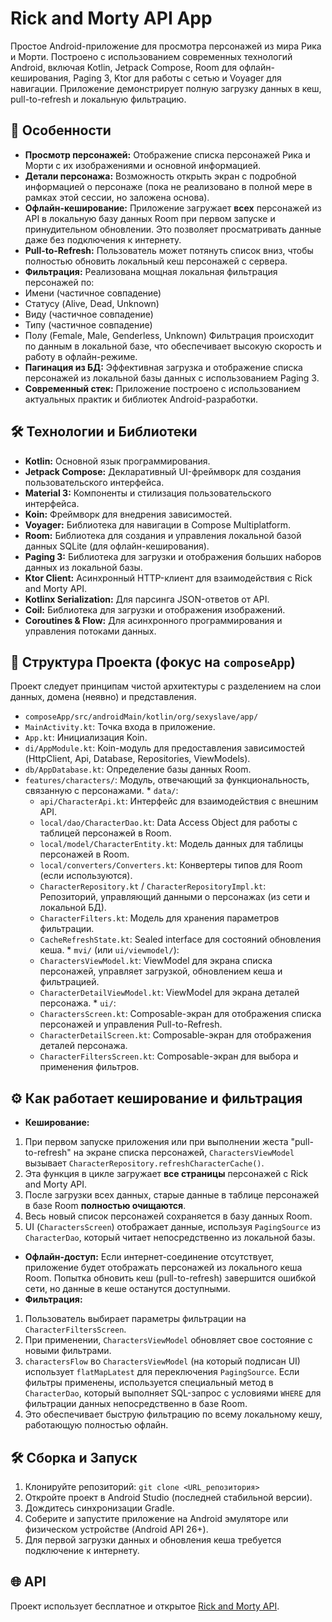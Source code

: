 # Rick and Morty API App

Простое Android-приложение для просмотра персонажей из мира Рика и Морти. Построено с использованием современных технологий Android, включая Kotlin, Jetpack Compose, Room для офлайн-кеширования, Paging 3, Ktor для работы с сетью и Voyager для навигации. Приложение демонстрирует полную загрузку данных в кеш, pull-to-refresh и локальную фильтрацию.

## 🚀 Особенности

*   **Просмотр персонажей:** Отображение списка персонажей Рика и Морти с их изображениями и основной информацией.
*   **Детали персонажа:** Возможность открыть экран с подробной информацией о персонаже (пока не реализовано в полной мере в рамках этой сессии, но заложена основа).
*   **Офлайн-кеширование:** Приложение загружает **всех** персонажей из API в локальную базу данных Room при первом запуске и принудительном обновлении. Это позволяет просматривать данные даже без подключения к интернету.
*   **Pull-to-Refresh:** Пользователь может потянуть список вниз, чтобы полностью обновить локальный кеш персонажей с сервера.
*   **Фильтрация:** Реализована мощная локальная фильтрация персонажей по:
  *   Имени (частичное совпадение)
  *   Статусу (Alive, Dead, Unknown)
  *   Виду (частичное совпадение)
  *   Типу (частичное совпадение)
  *   Полу (Female, Male, Genderless, Unknown)
      Фильтрация происходит по данным в локальной базе, что обеспечивает высокую скорость и работу в офлайн-режиме.
*   **Пагинация из БД:** Эффективная загрузка и отображение списка персонажей из локальной базы данных с использованием Paging 3.
*   **Современный стек:** Приложение построено с использованием актуальных практик и библиотек Android-разработки.

## 🛠 Технологии и Библиотеки

*   **Kotlin:** Основной язык программирования.
*   **Jetpack Compose:** Декларативный UI-фреймворк для создания пользовательского интерфейса.
*   **Material 3:** Компоненты и стилизация пользовательского интерфейса.
*   **Koin:** Фреймворк для внедрения зависимостей.
*   **Voyager:** Библиотека для навигации в Compose Multiplatform.
*   **Room:** Библиотека для создания и управления локальной базой данных SQLite (для офлайн-кеширования).
*   **Paging 3:** Библиотека для загрузки и отображения больших наборов данных из локальной базы.
*   **Ktor Client:** Асинхронный HTTP-клиент для взаимодействия с Rick and Morty API.
*   **Kotlinx Serialization:** Для парсинга JSON-ответов от API.
*   **Coil:** Библиотека для загрузки и отображения изображений.
*   **Coroutines & Flow:** Для асинхронного программирования и управления потоками данных.

## 📁 Структура Проекта (фокус на `composeApp`)

Проект следует принципам чистой архитектуры с разделением на слои данных, домена (неявно) и представления.

*   `composeApp/src/androidMain/kotlin/org/sexyslave/app/`
  *   `MainActivity.kt`: Точка входа в приложение.
  *   `App.kt`: Инициализация Koin.
  *   `di/AppModule.kt`: Koin-модуль для предоставления зависимостей (HttpClient, Api, Database, Repositories, ViewModels).
  *   `db/AppDatabase.kt`: Определение базы данных Room.
  *   `features/characters/`: Модуль, отвечающий за функциональность, связанную с персонажами.
    *   `data/`:
      *   `api/CharacterApi.kt`: Интерфейс для взаимодействия с внешним API.
      *   `local/dao/CharacterDao.kt`: Data Access Object для работы с таблицей персонажей в Room.
      *   `local/model/CharacterEntity.kt`: Модель данных для таблицы персонажей в Room.
      *   `local/converters/Converters.kt`: Конвертеры типов для Room (если используются).
      *   `CharacterRepository.kt` / `CharacterRepositoryImpl.kt`: Репозиторий, управляющий данными о персонажах (из сети и локальной БД).
      *   `CharacterFilters.kt`: Модель для хранения параметров фильтрации.
      *   `CacheRefreshState.kt`: Sealed interface для состояний обновления кеша.
    *   `mvi/` (или `ui/viewmodel/`):
      *   `CharactersViewModel.kt`: ViewModel для экрана списка персонажей, управляет загрузкой, обновлением кеша и фильтрацией.
      *   `CharacterDetailViewModel.kt`: ViewModel для экрана деталей персонажа.
    *   `ui/`:
      *   `CharactersScreen.kt`: Composable-экран для отображения списка персонажей и управления Pull-to-Refresh.
      *   `CharacterDetailScreen.kt`: Composable-экран для отображения деталей персонажа.
      *   `CharacterFiltersScreen.kt`: Composable-экран для выбора и применения фильтров.

## ⚙️ Как работает кеширование и фильтрация

*   **Кеширование:**
  1.  При первом запуске приложения или при выполнении жеста "pull-to-refresh" на экране списка персонажей, `CharactersViewModel` вызывает `CharacterRepository.refreshCharacterCache()`.
  2.  Эта функция в цикле загружает **все страницы** персонажей с Rick and Morty API.
  3.  После загрузки всех данных, старые данные в таблице персонажей в базе Room **полностью очищаются**.
  4.  Весь новый список персонажей сохраняется в базу данных Room.
  5.  UI (`CharactersScreen`) отображает данные, используя `PagingSource` из `CharacterDao`, который читает непосредственно из локальной базы.
*   **Офлайн-доступ:** Если интернет-соединение отсутствует, приложение будет отображать персонажей из локального кеша Room. Попытка обновить кеш (pull-to-refresh) завершится ошибкой сети, но данные в кеше останутся доступными.
*   **Фильтрация:**
  1.  Пользователь выбирает параметры фильтрации на `CharacterFiltersScreen`.
  2.  При применении, `CharactersViewModel` обновляет свое состояние с новыми фильтрами.
  3.  `charactersFlow` во `CharactersViewModel` (на который подписан UI) использует `flatMapLatest` для переключения `PagingSource`. Если фильтры применены, используется специальный метод в `CharacterDao`, который выполняет SQL-запрос с условиями `WHERE` для фильтрации данных непосредственно в базе Room.
  4.  Это обеспечивает быструю фильтрацию по всему локальному кешу, работающую полностью офлайн.

## 🛠 Сборка и Запуск

1.  Клонируйте репозиторий: `git clone <URL_репозитория>`
2.  Откройте проект в Android Studio (последней стабильной версии).
3.  Дождитесь синхронизации Gradle.
4.  Соберите и запустите приложение на Android эмуляторе или физическом устройстве (Android API 26+).
5.  Для первой загрузки данных и обновления кеша требуется подключение к интернету.

## 🌐 API

Проект использует бесплатное и открытое [Rick and Morty API](https://rickandmortyapi.com/).


